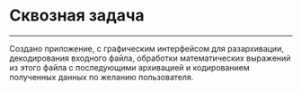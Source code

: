 # Сквозная задача
___
Создано приложение, с графическим интерфейсом для разархивации, декодирования входного файла, обработки математических выражений из этого файла с последующими архивацией и кодированием полученных данных по желанию пользователя.
